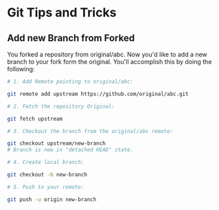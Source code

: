 # Git Tips and Tricks

## Add new Branch from Forked

You forked a repository from original/abc. 
Now you'd like to add a new branch to your fork form the original. You'll accomplish this by doing the following:

```bash
# 1. Add Remote pointing to original/abc:

git remote add upstream https://github.com/original/abc.git

# 2. Fetch the repository Original:

git fetch upstream

# 3. Checkout the branch from the original/abc remote:

git checkout upstream/new-branch
# Branch is now in "detached HEAD" state.

# 4. Create local branch:

git checkout -b new-branch

# 5. Push to your remote:

git push -u origin new-branch
```
